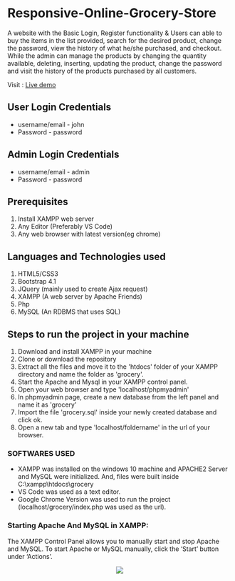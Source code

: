 # Responsive-Online-Grocery-Store
  A website with the Basic Login, Register functionality & Users can able to buy the items in the list provided, search for the desired product, change the password, view the history of what he/she purchased, and checkout. 
  While the admin can manage the products by changing the quantity available, deleting, inserting, updating the product, change the password and visit the history of the products purchased by all customers.
  
Visit : [Live demo](https://pro-online-grocery-store.000webhostapp.com/)

## User Login Credentials
- username/email - john
- Password - password

## Admin Login Credentials
- username/email - admin
- Password - password

## Prerequisites
1. Install XAMPP web server
2. Any Editor (Preferably VS Code)
3. Any web browser with latest version(eg chrome)

## Languages and Technologies used
1. HTML5/CSS3
2. Bootstrap 4.1
3. JQuery (mainly used to create Ajax request)
4. XAMPP (A web server by Apache Friends)
5. Php
6. MySQL (An RDBMS that uses SQL)

## Steps to run the project in your machine
1. Download and install XAMPP in your machine
2. Clone or download the repository
3. Extract all the files and move it to the 'htdocs' folder of your XAMPP directory and name the folder as 'grocery'.
4. Start the Apache and Mysql in your XAMPP control panel.
5. Open your web browser and type 'localhost/phpmyadmin'
6. In phpmyadmin page, create a new database from the left panel and name it as 'grocery'
7. Import the file 'grocery.sql' inside your newly created database and click ok.
8. Open a new tab and type 'localhost/foldername' in the url of your browser.
    
### SOFTWARES USED
  - XAMPP was installed on the windows 10 machine and APACHE2 Server and MySQL were initialized. And, files were built inside C:\xampp\htdocs\grocery
  - VS Code was used as a text editor.
  - Google Chrome Version was used to run the project (localhost/grocery/index.php was used as the url).
  

### Starting Apache And MySQL in XAMPP:
  The XAMPP Control Panel allows you to manually start and stop Apache and MySQL. To start Apache or MySQL manually, click the ‘Start’ button under ‘Actions’.
  
  
<p align="center"><img src="https://user-images.githubusercontent.com/36665975/59350977-fcc68900-8d3a-11e9-9450-e5c478497caa.png"></p>
